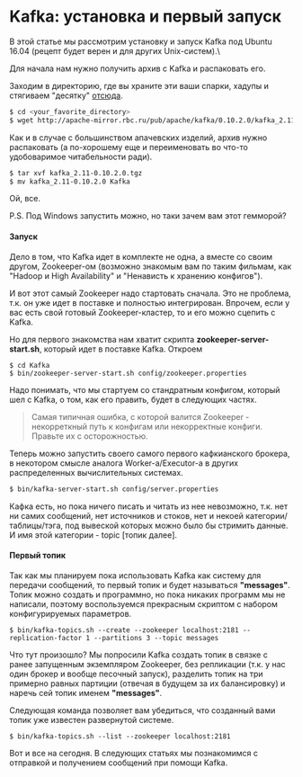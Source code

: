 # Kafka: установка и первый запуск

В этой статье мы рассмотрим установку и запуск Kafka под Ubuntu 16.04 \(рецепт будет верен и для других Unix-систем\).\

Для начала нам нужно получить архив с Kafka и распаковать его.

Заходим в директорию, где вы храните эти ваши спарки, хадупы и стягиваем "десятку" [отсюда](https://www.apache.org/dyn/closer.cgi?path=/kafka/0.10.2.0/kafka_2.11-0.10.2.0.tgz "отсюда").

```bash
$ cd <your_favorite_directory>
$ wget http://apache-mirror.rbc.ru/pub/apache/kafka/0.10.2.0/kafka_2.11-0.10.2.0.tgz
```

Как и в случае с большинством апачевских изделий, архив нужно распаковать \(а по-хорошему еще и переименовать во что-то удобоваримое читабельности ради\).

```bash
$ tar xvf kafka_2.11-0.10.2.0.tgz
$ mv kafka_2.11-0.10.2.0 Kafka
```

Ой, все.

P.S. Под Windows запустить можно, но таки зачем вам этот гемморой?

#### Запуск

Дело в том, что Kafka идет в комплекте не одна, а вместе со своим другом, Zookeeper-ом \(возможно знакомым вам по таким фильмам, как "Hadoop и High Availability" и "Ненависть к хранению конфигов"\).

И вот этот самый Zookeeper надо стартовать сначала. Это не проблема, т.к. он уже идет в поставке и полностью интегрирован. Впрочем, если у вас есть свой готовый Zookeeper-кластер, то и его можно сцепить с Kafka.

Но для первого знакомства нам хватит скрипта **zookeeper-server-start.sh**, который идет в поставке Kafka. Откроем

```
$ cd Kafka
$ bin/zookeeper-server-start.sh config/zookeeper.properties
```

Надо понимать, что мы стартуем со стандратным конфигом, который шел с Kafka, о том, как его править, будет в следующих частях.

> Самая типичная ошибка, с которой валится Zookeeper - некорреткный путь к конфигам или некорректные конфиги. Правьте их с осторожностью.

Теперь можно запустить своего самого первого кафкианского брокера, в некотором смысле аналога Worker-а/Executor-а  в других распределенных вычислительных системах.

```bash
$ bin/kafka-server-start.sh config/server.properties
```

Кафка есть, но пока ничего писать и читать из нее невозможно, т.к. нет ни самих сообщений, нет источников и стоков, нет и некоей категории/таблицы/тэга, под вывеской которых можно было бы стримить данные. И имя этой категории - topic \[топик далее\].

#### Первый топик

Так как мы планируем пока использовать Kafka как систему для передачи сообщений, то первый топик и будет называться **"messages"**. Топик можно создать и программно, но пока никаких программ мы не написали, поэтому воспользуемся прекрасным скриптом с набором конфигурируемых параметров.

```
$ bin/kafka-topics.sh --create --zookeeper localhost:2181 --replication-factor 1 --partitions 3 --topic messages
```

Что тут произошло? Мы попросили Kafka создать топик в связке с ранее запущенным экземпляром Zookeeper, без репликации \(т.к. у нас один брокер и вообще песочный запуск\), разделить топик на три примерно равных партиции \(отвечая в будущем за их балансировку\) и наречь сей топик именем **"messages"**.

Следующая команда позволяет вам убедиться, что созданный вами топик уже известен развернутой системе.

```
$ bin/kafka-topics.sh --list --zookeeper localhost:2181
```

Вот и все на сегодня. В следующих статьях мы познакомимся с отправкой и получением сообщений при помощи Kafka.

